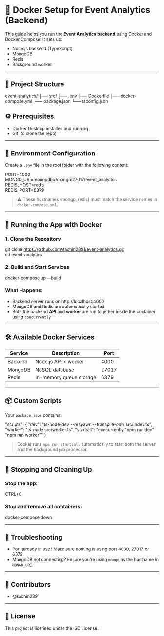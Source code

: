 # 🐳 Docker Setup for Event Analytics (Backend)

This guide helps you run the **Event Analytics backend** using Docker and Docker Compose. It sets up:

- Node.js backend (TypeScript)
- MongoDB
- Redis
- Background worker

---

## 📁 Project Structure

event-analytics/
├── src/
├── .env
├── Dockerfile
├── docker-compose.yml
├── package.json
└── tsconfig.json

## ⚙️ Prerequisites

- Docker Desktop installed and running
- Git (to clone the repo)

---

## 🔧 Environment Configuration

Create a `.env` file in the root folder with the following content:

PORT=4000  
MONGO_URI=mongodb://mongo:27017/event_analytics  
REDIS_HOST=redis  
REDIS_PORT=6379

> ⚠️ These hostnames (mongo, redis) must match the service names in `docker-compose.yml`.

---

## 🚀 Running the App with Docker

### 1. Clone the Repository

git clone https://github.com/sachin2891/event-analytics.git  
cd event-analytics

### 2. Build and Start Services

docker-compose up --build

### What Happens:

- Backend server runs on http://localhost:4000
- MongoDB and Redis are automatically started
- Both the backend **API** and **worker** are run together inside the container using `concurrently`

---

## 🛠️ Available Docker Services

| Service | Description             | Port  |
| ------- | ----------------------- | ----- |
| Backend | Node.js API + worker    | 4000  |
| MongoDB | NoSQL database          | 27017 |
| Redis   | In-memory queue storage | 6379  |

---

## 📦 Custom Scripts

Your `package.json` contains:

"scripts": {
"dev": "ts-node-dev --respawn --transpile-only src/index.ts",
"worker": "ts-node src/worker.ts",
"start:all": "concurrently \"npm run dev\" \"npm run worker\""
}

> Docker runs `npm run start:all` automatically to start both the server and the background job processor.

---

## 🧼 Stopping and Cleaning Up

### Stop the app:

CTRL+C

### Stop and remove all containers:

docker-compose down

---

## 🐞 Troubleshooting

- Port already in use? Make sure nothing is using port 4000, 27017, or 6379.
- MongoDB not connecting? Ensure you're using `mongo` as the hostname in `MONGO_URI`.

---

## 👥 Contributors

- @sachin2891

---

## 📘 License

This project is licensed under the ISC License.
